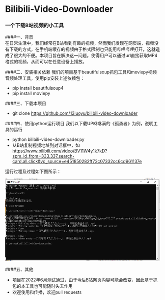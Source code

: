 # Bilibili-Video-Downloader
### 一个下载B站视频的小工具

####一、背景  
在日常生活中，我们经常在B站看到有趣的视频，然而我们发现在网页端，视频没有下载的方式，在手机端缓存的视频由于格式限制也只能用哔哩哔哩打开，这就造成了很大的不便。本项目旨在解决这一问题，使得用户可以通过url直接获取MP4格式的视频，从而可以在任意设备上播放。

####二、安装相关依赖
我们的项目基于beautifulsoup抓包工具和moviepy视频音频处理工具，使用pip安装上述依赖包：  

- pip install beautifulsoup4
- pip install moviepy

####三、下载本项目

- git clone https://github.com/13luoyu/bilibili-video-downloader

####四、使用python运行项目
我们以下载UP咻咻满的《孤勇者》为例，说明工具的运行  

- python bilibili-video-downloader.py
- 从B站复制视频地址到对话框中，如 https://www.bilibili.com/video/BV11W4y1k7kD?spm_id_from=333.337.search-card.all.click&vd_source=e451850282ff73c07332cc6cd961137e

运行过程及过程如下图所示：

![运行结果](process.png)

####五、其他
- 项目在2022年6月测试通过，由于今后B站网页内容可能会改变，因此基于抓包的本工具也可能随时失去作用  
- 欢迎使用和传播，欢迎pull requests